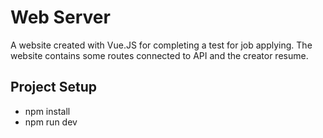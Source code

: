 # Web Server

  A website created with Vue.JS for completing a test for job applying. The website contains some routes connected to API and the creator resume.
  
## Project Setup
  
  - npm install
  - npm run dev

